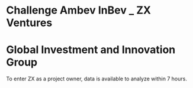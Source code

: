 # Challenge Ambev InBev _ ZX Ventures
# Global Investment and Innovation Group
To enter ZX as a project owner, data is available to analyze within 7 hours.
